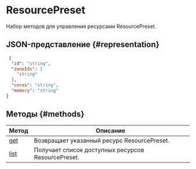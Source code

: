 # ResourcePreset
Набор методов для управления ресурсами ResourcePreset.
## JSON-представление {#representation}
```json 
 {
  "id": "string",
  "zoneIds": [
    "string"
  ],
  "cores": "string",
  "memory": "string"
}
```

## Методы {#methods}
Метод | Описание
--- | ---
[get](get.md) | Возвращает указанный ресурс ResourcePreset.
[list](list.md) | Получает список доступных ресурсов ResourcePreset.